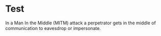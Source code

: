 # Test

In a Man In the Middle (MITM) attack a perpetrator gets in the middle of 
communication to eavesdrop or impersonate.